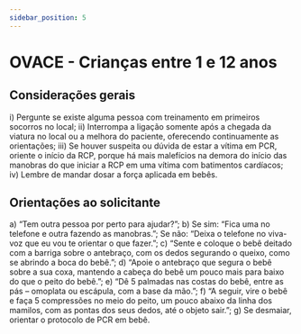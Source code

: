 ```yaml
---
sidebar_position: 5
---
```


# OVACE - Crianças entre 1 e 12 anos

## Considerações gerais

i) Pergunte se existe alguma pessoa com treinamento em primeiros socorros no local;
ii) Interrompa a ligação somente após a chegada da viatura no local ou a melhora do paciente, oferecendo continuamente as orientações;
iii) Se houver suspeita ou dúvida de estar a vítima em PCR, oriente o início da RCP, porque há mais malefícios na demora do início das manobras do que iniciar a RCP em uma vítima com batimentos cardíacos;
iv) Lembre de mandar dosar a força aplicada em bebês.

## Orientações ao solicitante

a) “Tem outra pessoa por perto para ajudar?”;
b) Se sim: “Fica uma no telefone e outra fazendo as manobras.”; Se não: “Deixa o telefone no viva-voz que eu vou te orientar o que fazer.”;
c) “Sente e coloque o bebê deitado com a barriga sobre o antebraço, com os dedos segurando o queixo, como se abrindo a boca do bebê.”;
d) “Apoie o antebraço que segura o bebê sobre a sua coxa, mantendo a cabeça do bebê um pouco mais para baixo do que o peito do bebê.”;
e) “Dê 5 palmadas nas costas do bebê, entre as pás – omoplata ou escápula, com a base da mão.”;
f) “A seguir, vire o bebê e faça 5 compressões no meio do peito, um pouco abaixo da linha dos mamilos, com as pontas dos seus dedos, até o objeto sair.”;
g) Se desmaiar, orientar o protocolo de PCR em bebê.
